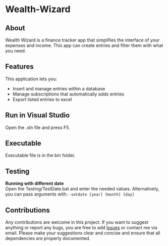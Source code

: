 # Wealth-Wizard
## About
Wealth Wizard is a finance tracker app that simplifies the interface of your expenses and income. This app can create entries and filter them with what you need.

## Features
This application lets you:
 - Insert and manage entries within a database
 - Manage subscriptions that automatically adds entries
 - Export listed entries to excel

## Run in Visual Studio
Open the .sln file and press F5.

## Executable
Executable file is in the bin folder.

## Testing
**Running with different date**\
Open the Testing/TestDate.bat and enter the needed values.
Alternatively, you can pass arguments with: `-setdate [year] [month] [day]`

## Contributions
Any contributions are welcome in this project. If you want to suggest anything or report any bugs, you are free to add
[Issues](https://github.com/Ultra8Gaming/Wealth-Wizard/issues) or contact me via email.
Please make your suggestions clear and concise and ensure that all dependencies are properly documented.
